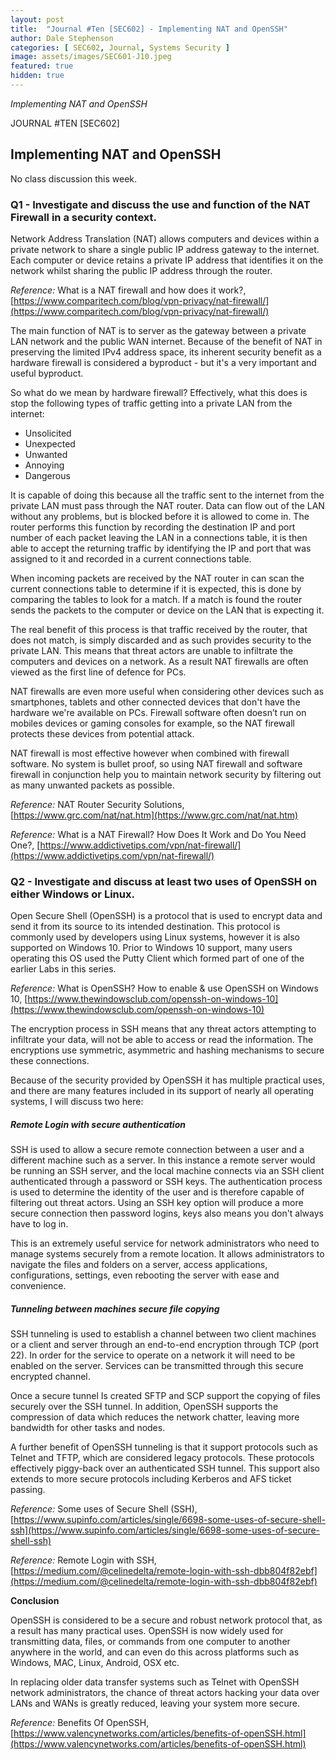 ```yaml
---
layout: post
title:  "Journal #Ten [SEC602] - Implementing NAT and OpenSSH"
author: Dale Stephenson
categories: [ SEC602, Journal, Systems Security ]
image: assets/images/SEC601-J10.jpeg
featured: true
hidden: true
---
```

<i>Implementing NAT and OpenSSH</i>

JOURNAL #TEN [SEC602]

<h2>Implementing NAT and OpenSSH</h2>

No class discussion this week.

<h3>Q1 - Investigate and discuss the use and function of the NAT Firewall in a security context.</h3> 

Network Address Translation (NAT) allows computers and devices within a private network to share a single public IP address gateway to the internet. Each computer or device retains a private IP address that identifies it on the network whilst sharing the public IP address through the router.

<i>Reference:</i> What is a NAT firewall and how does it work?, [https://www.comparitech.com/blog/vpn-privacy/nat-firewall/](https://www.comparitech.com/blog/vpn-privacy/nat-firewall/)

The main function of NAT is to server as the gateway between a private LAN network and the public WAN internet. Because of the benefit of NAT in preserving the limited IPv4 address space, its inherent security benefit as a hardware firewall is considered a byproduct - but it's a very important and useful byproduct. 

So what do we mean by hardware firewall? Effectively, what this does is stop the following types of traffic getting into a private LAN from the internet:

- Unsolicited
- Unexpected
- Unwanted
- Annoying
- Dangerous

It is capable of doing this because all the traffic sent to the internet from the private LAN must pass through the NAT router. Data can flow out of the LAN without any problems, but is blocked before it is allowed to come in. The router performs this function by recording the destination IP and port number of each packet leaving the LAN in a connections table, it is then able to accept the returning traffic by identifying the IP and port that was assigned to it and recorded in a current connections table.

When incoming packets are received by the NAT router in can scan the current connections table to determine if it is expected, this is done by comparing the tables to look for a match. If a match is found the router sends the packets to the computer or device on the LAN that is expecting it.

The real benefit of this process is that traffic received by the router, that does not match, is simply discarded and as such provides security to the private LAN. This means that threat actors are unable to infiltrate the computers and devices on a network. As a result NAT firewalls are often viewed as the first line of defence for PCs. 

NAT firewalls are even more useful when considering other devices such as smartphones, tablets and other connected devices that don't have the hardware we're available on PCs. Firewall software often doesn’t run on mobiles devices or gaming consoles for example, so the NAT firewall protects these devices from potential attack.

NAT firewall is most effective however when combined with firewall software. No system is bullet proof, so using NAT firewall and software firewall in conjunction help you to maintain network security by filtering out as many unwanted packets as possible.

<i>Reference:</i> NAT Router Security Solutions, [https://www.grc.com/nat/nat.htm](https://www.grc.com/nat/nat.htm)

<i>Reference:</i> What is a NAT Firewall? How Does It Work and Do You Need One?, [https://www.addictivetips.com/vpn/nat-firewall/](https://www.addictivetips.com/vpn/nat-firewall/)

<h3>Q2 - Investigate and discuss at least two uses of OpenSSH on either Windows or Linux.</h3> 

Open Secure Shell (OpenSSH) is a protocol that is used to encrypt data and send it from its source to its intended destination. This protocol is commonly used by developers using Linux systems, however it is also supported on Windows 10. Prior to Windows 10 support, many users operating this OS used the Putty Client which formed part of one of the earlier Labs in this series.

<i>Reference:</i> What is OpenSSH? How to enable & use OpenSSH on Windows 10, [https://www.thewindowsclub.com/openssh-on-windows-10](https://www.thewindowsclub.com/openssh-on-windows-10)

The encryption process in SSH means that any threat actors attempting to infiltrate your data, will not be able to access or read the information. The encryptions use symmetric, asymmetric and hashing mechanisms to secure these connections.

Because of the security provided by OpenSSH it has multiple practical uses, and there are many features included in its support of nearly all operating systems, I will discuss two here:

<h5>Remote Login with secure authentication</h5>

SSH is used to allow a secure remote connection between a user and a different machine such as a server. In this instance a remote server would be running an SSH server, and the local machine connects via an SSH client authenticated through a password or SSH keys. The authentication process is used to determine the identity of the user and is therefore capable of filtering out threat actors. Using an SSH key option will produce a more secure connection then password logins, keys also means you don't always have to log in. 

This is an extremely useful service for network administrators who need to manage systems securely from a remote location. It allows administrators to navigate the files and folders on a server, access applications, configurations, settings, even rebooting the server with ease and convenience.

<h5>Tunneling between machines secure file copying</h5>

SSH tunneling is used to establish a channel between two client machines or a client and server through an end-to-end encryption through TCP (port 22). In order for the service to operate on a network it will need to be enabled on the server. Services can be transmitted through this secure encrypted channel.

Once a secure tunnel Is created SFTP and SCP support the copying of files securely over the SSH tunnel. In addition, OpenSSH supports the compression of data which reduces the network chatter, leaving more bandwidth for other tasks and nodes.

A further benefit of OpenSSH tunneling is that it support protocols such as Telnet and TFTP, which are considered legacy protocols. These protocols effectively piggy-back over an authenticated SSH tunnel. This support also extends to more secure protocols including Kerberos and AFS ticket passing.

<i>Reference:</i> Some uses of Secure Shell (SSH), [https://www.supinfo.com/articles/single/6698-some-uses-of-secure-shell-ssh](https://www.supinfo.com/articles/single/6698-some-uses-of-secure-shell-ssh)

<i>Reference:</i> Remote Login with SSH, [https://medium.com/@celinedelta/remote-login-with-ssh-dbb804f82ebf](https://medium.com/@celinedelta/remote-login-with-ssh-dbb804f82ebf)

<b>Conclusion</b>

OpenSSH is considered to be a secure and robust network protocol that, as a result has many practical uses. OpenSSH is now widely used for transmitting data, files, or commands from one computer to another anywhere in the world, and can even do this across platforms such as Windows, MAC, Linux, Android, OSX etc. 

In replacing older data transfer systems such as Telnet with OpenSSH network administrators, the chance of threat actors hacking your data over LANs and WANs is greatly reduced, leaving your system more secure. 

<i>Reference:</i> Benefits Of OpenSSH, [https://www.valencynetworks.com/articles/benefits-of-openSSH.html](https://www.valencynetworks.com/articles/benefits-of-openSSH.html)